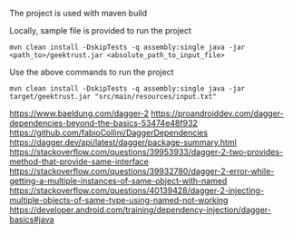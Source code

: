 
The project is used with maven build

Locally, sample file is provided to run the project

`
mvn clean install -DskipTests -q assembly:single
java -jar <path_to>/geektrust.jar <absolute_path_to_input_file>
`

Use the above commands to run the project

`
mvn clean install -DskipTests -q assembly:single
java -jar target/geektrust.jar "src/main/resources/input.txt"
`

https://www.baeldung.com/dagger-2
https://proandroiddev.com/dagger-dependencies-beyond-the-basics-53474e48f932
https://github.com/fabioCollini/DaggerDependencies
https://dagger.dev/api/latest/dagger/package-summary.html
https://stackoverflow.com/questions/39953933/dagger-2-two-provides-method-that-provide-same-interface
https://stackoverflow.com/questions/39932780/dagger-2-error-while-getting-a-multiple-instances-of-same-object-with-named
https://stackoverflow.com/questions/40139428/dagger-2-injecting-multiple-objects-of-same-type-using-named-not-working
https://developer.android.com/training/dependency-injection/dagger-basics#java